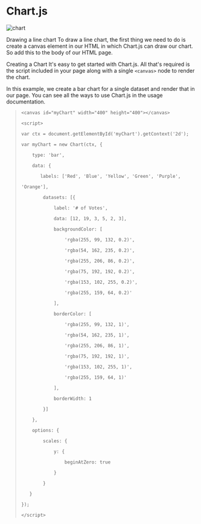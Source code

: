 # Chart.js
![chart](https://i.ytimg.com/vi/7u87nqBDcO8/hq720.jpg?sqp=-oaymwEhCK4FEIIDSFryq4qpAxMIARUAAAAAGAElAADIQj0AgKJD&rs=AOn4CLANXrhaCz7kdrJfYWfAQIwZuA7hNA)

Drawing a line chart
To draw a line chart, the first thing we need to do is create a canvas element in our HTML in which Chart.js can draw our chart. So add this to the body of our HTML page.

Creating a Chart
It's easy to get started with Chart.js. All that's required is the script included in your page along with a single `<canvas>` node to render the chart.

In this example, we create a bar chart for a single dataset and render that in our page. You can see all the ways to use Chart.js in the usage documentation.


>`<canvas id="myChart" width="400" height="400"></canvas>`
>
>`<script>`
>
>`var ctx = document.getElementById('myChart').getContext('2d');`
>
>`var myChart = new Chart(ctx, {`
>
>`    type: 'bar',`
>
>`    data: {`
>
>`        labels: ['Red', 'Blue', 'Yellow', 'Green', 'Purple', `
>
>`'Orange'],`
>
>`        datasets: [{`
>
>`            label: '# of Votes',`
>
>`            data: [12, 19, 3, 5, 2, 3],`
>
>`            backgroundColor: [`
>
>`                'rgba(255, 99, 132, 0.2)',`
>
>`                'rgba(54, 162, 235, 0.2)',`
>
>`                'rgba(255, 206, 86, 0.2)',`
>
>`                'rgba(75, 192, 192, 0.2)',`
>
>`                'rgba(153, 102, 255, 0.2)',`
>
>`                'rgba(255, 159, 64, 0.2)'`
>
>`            ],`
>
>`            borderColor: [`
>
>`                'rgba(255, 99, 132, 1)',`
>
>`                'rgba(54, 162, 235, 1)',`
>
>`                'rgba(255, 206, 86, 1)',`
>
>`                'rgba(75, 192, 192, 1)',`
>
>`                'rgba(153, 102, 255, 1)',`
>
>`                'rgba(255, 159, 64, 1)'`
>
>`            ],`
>
>`            borderWidth: 1`
>
>`        }]`
>
>`    },`
>
>`    options: {`
>
>`        scales: {`
>
>`            y: {`
>
>`                beginAtZero: true`
>
>`            }`
>
>`        }`
>
>`   }`
>
>`});`
>
>`</script>`


